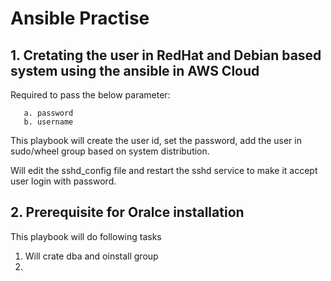 # Ansible Practise

## 1. Cretating the user in RedHat and Debian based system using the ansible in AWS Cloud

 Required to pass the below parameter: 
 
       a. password
       b. username
       
 This playbook will create the user id, set the password, add the user in sudo/wheel group based on system distribution. 
 
 Will edit the sshd_config file and restart the sshd service to make it accept user login with password. 

## 2. Prerequisite for Oralce installation
  
 This playbook will do following tasks
 
  1. Will crate dba and oinstall group
  2. 
